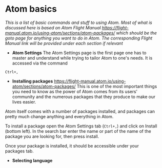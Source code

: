 # Atom basics

*This is a list of basic commands and stuff to using Atom. Most of what is discussed here is based on Atom Flight Manual https://flight-manual.atom.io/using-atom/sections/atom-packages/ which should be the goto page for anything you want to do in Atom. The corresponding Flight Manual link will be provided under each section if relevant*

- **Atom Settings**
The Atom Settings page is the first page one has to master and understand while trying to tailor Atom to one's needs. It is accessed via the command

```
Ctrl+,
```


- **Installing packages**
https://flight-manual.atom.io/using-atom/sections/atom-packages/
This is one of the most important things you need to know as the power of Atom comes from its users' community and the numerous packages that they produce to make our lives easier.

Atom itself comes with a number of packages installed, and packages can pretty much change anything and everything in Atom.

To install a package open the Atom Settings tab (```Ctrl+,```) and click on Install (bottom left). In the search bar enter the name or part of the name of the package you are looking for, then press install.

Once your package is installed, it should be accessible under your packages tab.


- **Selecting language**
